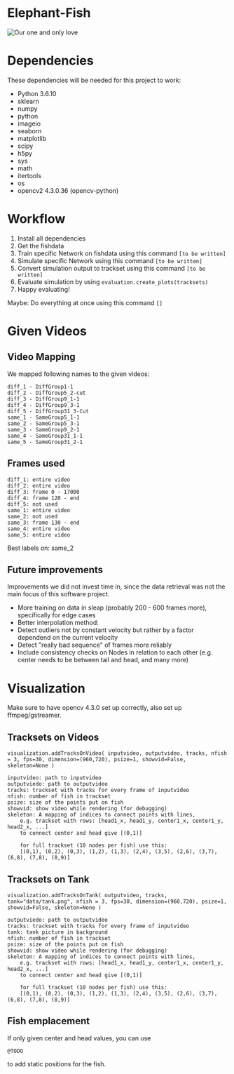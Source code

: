 # Elephant-Fish

![Our one and only love](http://cdn.sci-news.com/images/enlarge5/image_6632_2e-Elephantnose-Fish.jpg)

# Dependencies

These dependencies will be needed for this project to work:
* Python 3.6.10
* sklearn
* numpy
* python
* imageio
* seaborn
* matplotlib
* scipy
* h5py
* sys
* math
* itertools
* os
* opencv2 4.3.0.36 (opencv-python)

# Workflow

1. Install all dependencies
2. Get the fishdata
3. Train specific Network on fishdata using this command `[to be written]`
4. Simulate specific Network using this command `[to be written]`
5. Convert simulation output to trackset using this command `[to be written]`
6. Evaluate simulation by using `evaluation.create_plots(tracksets)`
7. Happy evaluating!

Maybe: Do everything at once using this command `[]`

# Given Videos

## Video Mapping

We mapped following names to the given videos:

```
diff_1 - DiffGroup1-1
diff_2 - DiffGroup5_2-cut
diff_3 - DiffGroup9_1-1
diff_4 - DiffGroup9_3-1
diff_5 - DiffGroup31_3-Cut
same_1 - SameGroup5_1-1
same_2 - SameGroup5_3-1
same_3 - SameGroup9_2-1
same_4 - SameGroup31_1-1
same_5 - SameGroup31_2-1
```

## Frames used

```
diff_1: entire video
diff_2: entire video
diff_3: frame 0 - 17000
diff_4: frame 120 - end
diff_5: not used
same_1: entire video
same_2: not used
same_3: frame 130 - end
same_4: entire video
same_5: entire video
```

Best labels on: same_2

## Future improvements

Improvements we did not invest time in, since the data retrieval was not the main focus of this software project.

* More training on data in sleap (probably 200 - 600 frames more), specifically for edge cases
* Better interpolation method:
* Detect outliers not by constant velocity but rather by a factor dependend on the current velocity
* Detect "really bad sequence" of frames more reliably
* Include consistency checks on Nodes in relation to each other (e.g. center needs to be between tail and head, and many more)

# Visualization

Make sure to have opencv 4.3.0 set up correctly, also set up ffmpeg/gstreamer.

## Tracksets on Videos

```
visualization.addTracksOnVideo( inputvideo, outputvideo, tracks, nfish = 3, fps=30, dimension=(960,720), psize=1, showvid=False, skeleton=None )

inputvideo: path to inputvideo
outputviedo: path to outputvideo
tracks: trackset with tracks for every frame of inputvideo
nfish: number of fish in trackset
psize: size of the points put on fish
showvid: show video while rendering (for debugging)
skeleton: A mapping of indices to connect points with lines,
    e.g. trackset with rows: [head1_x, head1_y, center1_x, center1_y, head2_x, ...]
    to connect center and head give [(0,1)]

    for full trackset (10 nodes per fish) use this:
    [(0,1), (0,2), (0,3), (1,2), (1,3), (2,4), (3,5), (2,6), (3,7), (6,8), (7,8), (8,9)]
```

## Tracksets on Tank

```
visualization.addTracksOnTank( outputvideo, tracks, tank="data/tank.png", nfish = 3, fps=30, dimension=(960,720), psize=1, showvid=False, skeleton=None )

outputviedo: path to outputvideo
tracks: trackset with tracks for every frame of inputvideo
tank: tank picture in background
nfish: number of fish in trackset
psize: size of the points put on fish
showvid: show video while rendering (for debugging)
skeleton: A mapping of indices to connect points with lines,
    e.g. trackset with rows: [head1_x, head1_y, center1_x, center1_y, head2_x, ...]
    to connect center and head give [(0,1)]

    for full trackset (10 nodes per fish) use this:
    [(0,1), (0,2), (0,3), (1,2), (1,3), (2,4), (3,5), (2,6), (3,7), (6,8), (7,8), (8,9)]
```

## Fish emplacement

If only given center and head values, you can use
```
@TODO
```
to add static positions for the fish.